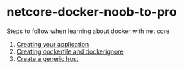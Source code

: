 # netcore-docker-noob-to-pro

Steps to follow when learning about docker with net core

1. [Creating your application](Docs/00-CreatingYourApp.md)
2. [Creating dockerfile and dockerignore](Docs/01-DockerFileAndIgnore.md)
3. [Create a generic host](Docs/02-GenericHost.md)
